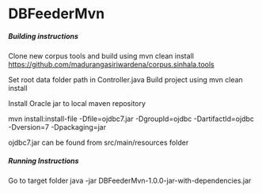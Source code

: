 DBFeederMvn
===========

<h5>Building instructions</h5>

Clone new corpus tools and build using mvn clean install
https://github.com/madurangasiriwardena/corpus.sinhala.tools

Set root data folder path in Controller.java
Build project using mvn clean install

Install Oracle jar to local maven repository

mvn install:install-file -Dfile=ojdbc7.jar -DgroupId=ojdbc -DartifactId=ojdbc -Dversion=7 -Dpackaging=jar

ojdbc7.jar can be found from src/main/resources folder

<h5>Running Instructions</h5>

Go to target folder
java -jar DBFeederMvn-1.0.0-jar-with-dependencies.jar





